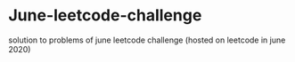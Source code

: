 # June-leetcode-challenge
solution to problems of june leetcode challenge (hosted on leetcode in june 2020)
